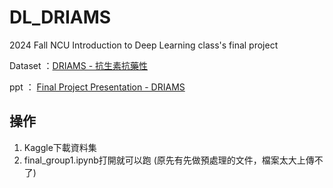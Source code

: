 # DL_DRIAMS
2024 Fall NCU  Introduction to Deep Learning class's final project

Dataset ：[DRIAMS - 抗生素抗藥性](https://www.kaggle.com/datasets/drscarlat/driams/codehttps://www.kaggle.com/datasets/drscarlat/driams/code)

ppt ： [Final Project Presentation - DRIAMS](https://docs.google.com/presentation/d/1C0Y9o0IngL1HkrAskizLj9HDPhQHzfP4xMjeHphG_4k/edit#slide=id.g323f05ea976_6_756)

## 操作
1. Kaggle下載資料集
2. final_group1.ipynb打開就可以跑 (原先有先做預處理的文件，檔案太大上傳不了)

